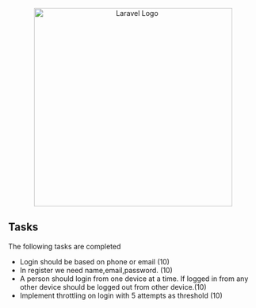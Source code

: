 <p align="center"><a href="https://laravel.com" target="_blank"><img src="https://raw.githubusercontent.com/laravel/art/master/logo-lockup/5%20SVG/2%20CMYK/1%20Full%20Color/laravel-logolockup-cmyk-red.svg" width="400" alt="Laravel Logo"></a></p>


## Tasks

The following tasks are completed

- Login should be based on phone or email (10)
- In register we need name,email,password. (10)
- A person should login from one device at a time. If logged in from any other device should be logged out from other device.(10)
- Implement throttling on login with 5 attempts as threshold (10)

